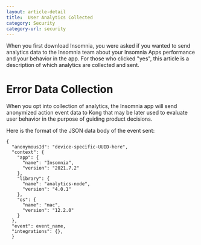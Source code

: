 ```yaml
---
layout: article-detail
title:  User Analytics Collected
category: Security
category-url: security
---
```


When you first download Insomnia, you were asked if you wanted to send analytics data to the Insomnia team about your Insomnia Apps performance and your behavior in the app.  For those who clicked "yes", this article is a description of which analytics are collected and sent.

# Error Data Collection
When you opt into collection of analytics, the Insomnia app will send anonymized action event data to Kong that may be later used to evaluate user behavior in the purpose of guiding product decisions.

Here is the format of the JSON data body of the event sent:

```
{
  "anonymousId": "device-specific-UUID-here",
  "context": {
    "app": {
      "name": "Insomnia",
      "version": "2021.7.2"
    },
    "library": {
      "name": "analytics-node",
      "version": "4.0.1"
    },
    "os": {
      "name": "mac",
      "version": "12.2.0"
    }
  },
  "event": event_name,
  "integrations": {},
  }
  ```
